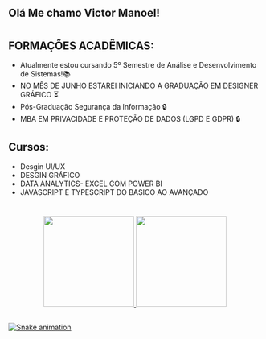 ## Olá Me chamo Victor Manoel!
  #
## FORMAÇÕES ACADÊMICAS:
- Atualmente estou cursando 5º Semestre de Análise e Desenvolvimento de Sistemas!📚
- NO MÊS DE JUNHO ESTAREI INICIANDO A GRADUAÇÃO EM DESIGNER GRÁFICO ⏳
- Pós-Graduação Segurança da Informação 🔒
- MBA EM PRIVACIDADE E PROTEÇÃO DE DADOS (LGPD E GDPR) 🔒

## Cursos:
- Desgin UI/UX
- DESGIN GRÁFICO
- DATA ANALYTICS- EXCEL COM POWER BI
- JAVASCRIPT E TYPESCRIPT DO BASICO AO AVANÇADO
  #

<div align="center">
  <a href="https://github.com/victor2706">
  <img height="180em" src="https://github-readme-stats.vercel.app/api?username=victor2706&show_icons=true&theme=dark&include_all_commits=true&count_private=true"/>
  <img height="180em" src="https://github-readme-stats.vercel.app/api/top-langs/?username=victor2706&layout=compact&langs_count=7&theme=dark"/>
</div>

  
  ##
 
<div> 
 
  ![Snake animation](https://github.com/victor2706/VictorManoel1/blob/output/github-contribution-grid-snake.svg)
 
</div>
